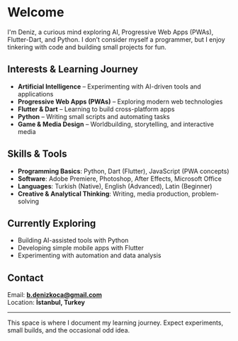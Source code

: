 # Welcome

I'm Deniz, a curious mind exploring AI, Progressive Web Apps (PWAs), Flutter-Dart, and Python. I don’t consider myself a programmer, but I enjoy tinkering with code and building small projects for fun.

## Interests & Learning Journey

- **Artificial Intelligence** – Experimenting with AI-driven tools and applications  
- **Progressive Web Apps (PWAs)** – Exploring modern web technologies  
- **Flutter & Dart** – Learning to build cross-platform apps  
- **Python** – Writing small scripts and automating tasks  
- **Game & Media Design** – Worldbuilding, storytelling, and interactive media  

## Skills & Tools

- **Programming Basics**: Python, Dart (Flutter), JavaScript (PWA concepts)  
- **Software**: Adobe Premiere, Photoshop, After Effects, Microsoft Office  
- **Languages**: Turkish (Native), English (Advanced), Latin (Beginner)  
- **Creative & Analytical Thinking**: Writing, media production, problem-solving  

## Currently Exploring

- Building AI-assisted tools with Python  
- Developing simple mobile apps with Flutter  
- Experimenting with automation and data analysis  

## Contact

Email: **b.denizkoca@gmail.com**  
Location: **İstanbul, Turkey**  

---

This space is where I document my learning journey. Expect experiments, small builds, and the occasional odd idea.
